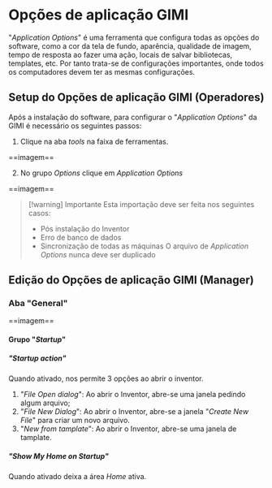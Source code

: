 # Opções de aplicação GIMI
"*Application Options*" é uma ferramenta que configura todas as opções do software, como a cor da tela de fundo, aparência, qualidade de imagem, tempo de resposta ao fazer uma ação, locais de salvar bibliotecas, templates, etc. Por tanto trata-se de configurações importantes, onde todos os computadores devem ter as mesmas configurações.

## Setup do Opções de aplicação GIMI (Operadores)
Após a instalação do software, para configurar o "*Application Options*" da GIMI é necessário os seguintes passos:

1. Clique na aba *tools* na faixa de ferramentas.

==imagem==

2. No grupo *Options* clique em *Application Options*

==imagem==

>[!warning] Importante
>   Esta importação deve ser feita nos seguintes casos:
>   - Pós instalação do Inventor
>   - Erro de banco de dados
>   - Sincronização de todas as máquinas
>   O arquivo de *Application Options* nunca deve ser duplicado

## Edição do Opções de aplicação GIMI (Manager)
### Aba "General"
==imagem==

#### Grupo "*Startup*"
##### "*Startup action*"
Quando ativado, nos permite 3 opções ao abrir o inventor.

1. "*File Open dialog*": Ao abrir o Inventor, abre-se uma janela pedindo algum arquivo;
2. "*File New Dialog*": Ao abrir o Inventor, abre-se a janela "*Create New File*" para criar um novo arquivo.
3. "*New from tamplate*": Ao abrir o Inventor, abre-se uma janela de tamplate.

##### "*Show My Home on Startup*"
Quando ativado deixa a área *Home* ativa.

